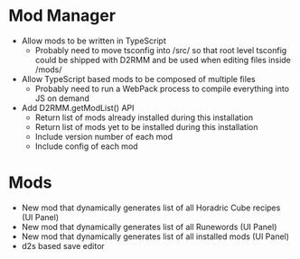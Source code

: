 # Mod Manager

- Allow mods to be written in TypeScript
  - Probably need to move tsconfig into /src/ so that root level tsconfig could be shipped with D2RMM and be used when editing files inside /mods/
- Allow TypeScript based mods to be composed of multiple files
  - Probably need to run a WebPack process to compile everything into JS on demand
- Add D2RMM.getModList() API
  - Return list of mods already installed during this installation
  - Return list of mods yet to be installed during this installation
  - Include version number of each mod
  - Include config of each mod

# Mods

- New mod that dynamically generates list of all Horadric Cube recipes (UI Panel)
- New mod that dynamically generates list of all Runewords (UI Panel)
- New mod that dynamically generates list of all installed mods (UI Panel)
- d2s based save editor
